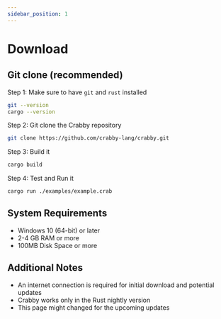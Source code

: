 ```yaml
---
sidebar_position: 1
---
```


# Download

## Git clone (recommended)

Step 1: Make sure to have `git` and `rust` installed

```bash
git --version
cargo --version
```

Step 2: Git clone the Crabby repository

```bash
git clone https://github.com/crabby-lang/crabby.git
```

Step 3: Build it

```bash
cargo build
```

Step 4: Test and Run it

```bash
cargo run ./examples/example.crab
```

## System Requirements

* Windows 10 (64-bit) or later
* 2-4 GB RAM or more
* 100MB Disk Space or more

## Additional Notes

* An internet connection is required for initial download and potential updates
* Crabby works only in the Rust nightly version
* This page might changed for the upcoming updates
